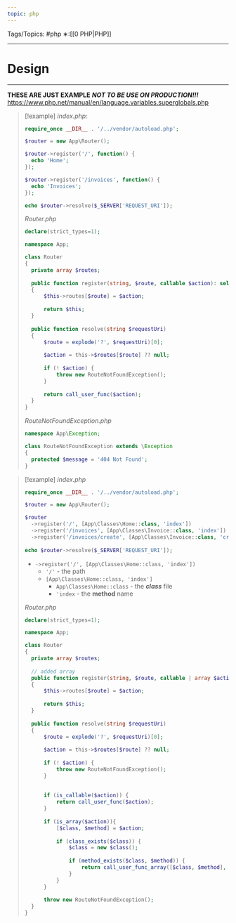 ```yaml
---
topic: php
---
```



Tags/Topics: #php
∗:[[0 PHP|PHP]]

---
# Design

--- 
__THESE ARE JUST EXAMPLE__
___NOT TO BE USE ON PRODUCTION!!!___
https://www.php.net/manual/en/language.variables.superglobals.php

> [!example]
> _index.php_:
> ```php
> require_once __DIR__ . '/../vendor/autoload.php';
> 
> $router = new App\Router();
> 
> $router->register('/', function() {
> 	echo 'Home';
> });
> 
> $router->register('/invoices', function() {
> 	echo 'Invoices';
> });
> 
> echo $router->resolve($_SERVER['REQUEST_URI']);
> ```
> 
> _Router.php_
> ```php
> declare(strict_types=1);
> 
> namespace App;
> 
> class Router
> {
> 	private array $routes;
> 	
> 	public function register(string, $route, callable $action): self
> 	{
> 		$this->routes[$route] = $action;
> 		
> 		return $this;
> 	}
> 	
> 	public function resolve(string $requestUri)
> 	{
> 		$route = explode('?', $requestUri)[0];
> 		
> 		$action = this->$routes[$route] ?? null;
> 		
> 		if (! $action) {
> 			throw new RouteNotFoundException();
> 		}
> 		
> 		return call_user_func($action);
> 	}
> }
> ```
> 
> _RouteNotFoundException.php_
> ```php
> namespace App\Exception;
> 
> class RouteNotFoundException extends \Exception
> {
> 	protected $message = '404 Not Found';
> }
> ```

>[!example]
>_index.php_
>```php
>require_once __DIR__ . '/../vendor/autoload.php';
>
>$router = new App\Router();
>
>$router
>	->register('/', [App\Classes\Home::class, 'index'])
>	->register('/invoices', [App\Classes\Invoice::class, 'index'])
>	->register('/invoices/create', [App\Classes\Invoice::class, 'create']);
>	
>echo $router->resolve($_SERVER['REQUEST_URI']);
>```
>- `->register('/', [App\Classes\Home::class, 'index'])`
>	- `'/'` - the path
>	- `[App\Classes\Home::class, 'index']`
>		- `App\Classes\Home::class` - the ___class___ file
>		- `'index` - the __method__ name
>
> _Router.php_
> ```php
> declare(strict_types=1);
> 
> namespace App;
> 
> class Router
> {
> 	private array $routes;
> 	
> 	// added array
> 	public function register(string, $route, callable | array $action): self
> 	{
> 		$this->routes[$route] = $action;
> 		
> 		return $this;
> 	}
> 	
> 	public function resolve(string $requestUri)
> 	{
> 		$route = explode('?', $requestUri)[0];
> 		
> 		$action = this->$routes[$route] ?? null;
> 		
> 		if (! $action) {
> 			throw new RouteNotFoundException();
> 		}
> 		
> 		
> 		if (is_callable($action)) {
> 			return call_user_func($action);
> 		}
> 		
> 		if (is_array($action)){
> 			[$class, $method] = $action;
> 			
> 			if (class_exists($class)) {
> 				$class = new $class();
> 				
> 				if (method_exists($class, $method)) {
> 					return call_user_func_array([$class, $method], []);
> 				}
> 			}
> 		}
> 		
> 		throw new RouteNotFoundException();
> 	}
> }
> ```

